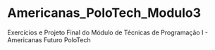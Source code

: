 # Americanas_PoloTech_Modulo3
Exercícios e Projeto Final do Módulo de Técnicas de Programação I - Americanas Futuro PoloTech
